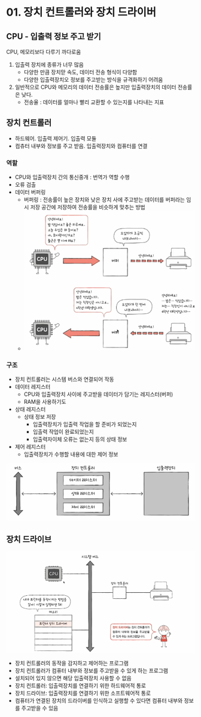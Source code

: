 # 01. 장치 컨트롤러와 장치 드라이버
## CPU - 입출력 정보 주고 받기
CPU, 메모리보다 다루기 까다로움  
1. 입출력 장치에 종류가 너무 많음
    - 다양한 만큼 장치맏 속도, 데이터 전송 형식이 다양함
    - 다양한 입출력장치오 정보를 주고받는 방식을 규격화하기 어려움
2. 일반적으로 CPU와 메모리의 데이터 전송률은 높지만 입출력장치의 데이터 전송률은 낮다.
   - 전송율 : 데이터를 얼마나 빨리 교환할 수 있는지를 나타내는 지표


## 장치 컨트롤러
- 하드웨어. 입출력 제어기. 입출력 모듈
- 컴츄터 내부와 정보를 주고 받음. 입출력장치와 컴퓨터를 연결

### 역할
- CPU와 입출력장치 간의 통신중개 : 번역가 역할 수행
- 오류 검출
- 데이터 버퍼링
  - 버퍼링 : 전송률이 높은 장치와 낮은 장치 사에 주고받는 데이터를 버퍼라는 임시 저장 공간에 저장하여 전송률을 비슷하게 맞추는 방법
  - ![img.png](imgs/img.png)

### 구조
- 장치 컨트롤러는 시스템 버스와 연결되어 작동
- 데이터 레지스터
  - CPU와 입출력장치 사이에 주고받을 데이터가 담기는 레지스터(버퍼)
  - RAM을 사용하기도 
- 상태 레지스터
  - 상태 정보 저장
    - 입출력장치가 입출력 작업을 할 준비가 되었는지
    - 입출력 작업이 완료되었는지
    - 입출력자이체 오류는 없는지 등의 상태 정보
- 제어 레지스터
  - 입출력장치가 수행할 내용에 대한 제어 정보

![img_1.png](imgs/img_1.png)

## 장치 드라이브
![img_2.png](imgs/img_2.png) 

- 장치 컨트롤러의 동작을 감지하고 제어하는 프로그램
- 장치 컨트롤러가 컴퓨터 내부와 정보를 주고받을 수 있게 하는 프로그램
- 설치되어 있지 않으면 해당 입출력장치 사용할 수 없음
- 장치 컨트롤러: 입출력장치를 연결하기 위한 하드웨어적 통로
- 장치 드라이브: 입출력장치를 연결하기 위한 소프트웨어적 통로
- 컴퓨터가 연결된 장치의 드라이버를 인식하고 실행할 수 있다면 컴퓨터 내부와 정보를 주고받을 수 있음
